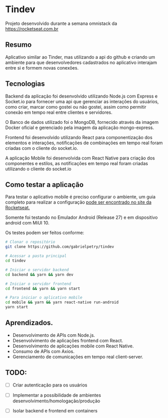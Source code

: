 # Tindev

Projeto desenvolvido durante a semana omnistack da https://rocketseat.com.br

## Resumo

Aplicativo similar ao Tinder, mas utilizando a api do github e criando um ambiente 
para que desenvolvedores cadastrados no aplicativo interajam entre si e formem novas conexões.


## Tecnologias

Backend da aplicação foi desenvolvido utilizando Node.js com Express e Socket.io para fornecer
uma api que gerenciar as interações do usuários, como criar, marcar como gostei ou não gostei,
assim como permitir conexão em tempo real entre clientes e servidores.

O Banco de dados utilizado foi o MongoDB, fornecido através da imagem Docker oficial e gerenciado
pela imagem da aplicação mongo-express.

Frontend foi desenvolvido utilizando React para componentização dos elementos e interações,
notificações de combinações em tempo real foram criadas com o cliente do socket.io.

A aplicação Mobile foi desenvolvida com React Native para criação dos componentes e estilos,
as notificações em tempo real foram criadas utilizando o cliente do socket.io

## Como testar a aplicação

Para testar o aplicativo mobile é preciso configurar o ambiente, um guia completo para
realizar a configuração [pode ser encontrado no site da Rocketseat.](https://docs.rocketseat.dev/ambiente-react-native/introducao)

Somente foi testando no Emulador Android (Release 27) e em dispositivo android com MiUI 10.

Os testes podem ser feitos conforme:
```sh
# Clonar o repositório
git clone https://github.com/gabrielpetry/tindev

# Acessar a pasta principal
cd tindev

# Iniciar o servidor backend
cd backend && yarn && yarn dev

# Iniciar o servidor frontend 
cd frontend && yarn && yarn start

# Para iniciar o aplicativo mobile
cd mobile && yarn && yarn react-native run-android
yarn start
```

## Aprendizados.

- Desenvolvimento de APIs com Node.js.
- Desenvolvimento de aplicações frontend com React.
- Desenvolvimento de aplicações mobile com React Native.
- Consumo de APIs com Axios.
- Gerenciamento de comunicações em tempo real client-server.

## TODO:

- [ ] Criar autenticação para os usuários
- [ ] Implementar a possibilidade de ambientes desenvolvimento/homologação/produção
- [ ] Isolar backend e frontend em containers

